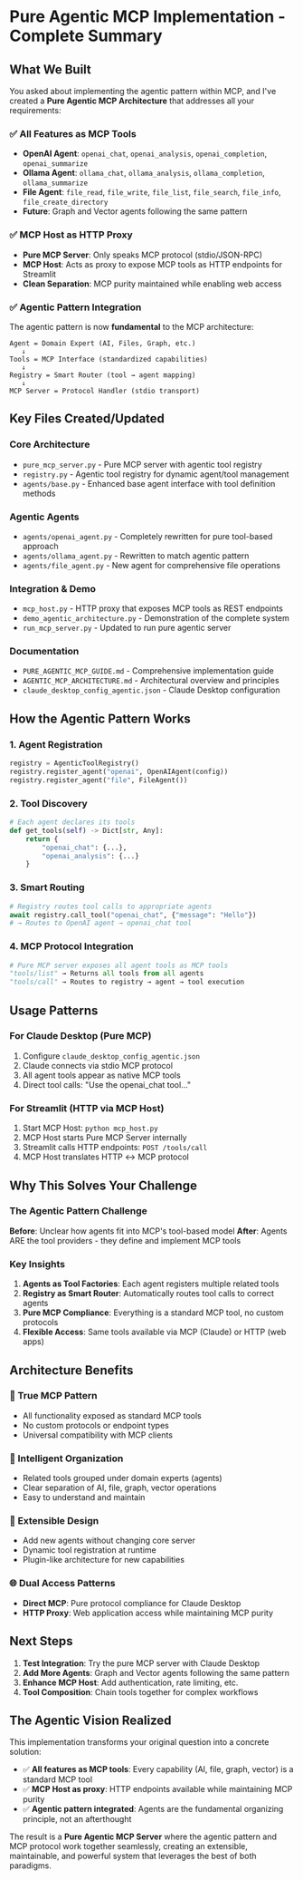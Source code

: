 # Pure Agentic MCP Implementation - Complete Summary

## What We Built

You asked about implementing the agentic pattern within MCP, and I've created a **Pure Agentic MCP Architecture** that addresses all your requirements:

### ✅ All Features as MCP Tools
- **OpenAI Agent**: `openai_chat`, `openai_analysis`, `openai_completion`, `openai_summarize`
- **Ollama Agent**: `ollama_chat`, `ollama_analysis`, `ollama_completion`, `ollama_summarize` 
- **File Agent**: `file_read`, `file_write`, `file_list`, `file_search`, `file_info`, `file_create_directory`
- **Future**: Graph and Vector agents following the same pattern

### ✅ MCP Host as HTTP Proxy
- **Pure MCP Server**: Only speaks MCP protocol (stdio/JSON-RPC)
- **MCP Host**: Acts as proxy to expose MCP tools as HTTP endpoints for Streamlit
- **Clean Separation**: MCP purity maintained while enabling web access

### ✅ Agentic Pattern Integration
The agentic pattern is now **fundamental** to the MCP architecture:

```
Agent = Domain Expert (AI, Files, Graph, etc.)
   ↓
Tools = MCP Interface (standardized capabilities)
   ↓  
Registry = Smart Router (tool → agent mapping)
   ↓
MCP Server = Protocol Handler (stdio transport)
```

## Key Files Created/Updated

### Core Architecture
- `pure_mcp_server.py` - Pure MCP server with agentic tool registry
- `registry.py` - Agentic tool registry for dynamic agent/tool management
- `agents/base.py` - Enhanced base agent interface with tool definition methods

### Agentic Agents
- `agents/openai_agent.py` - Completely rewritten for pure tool-based approach
- `agents/ollama_agent.py` - Rewritten to match agentic pattern
- `agents/file_agent.py` - New agent for comprehensive file operations

### Integration & Demo
- `mcp_host.py` - HTTP proxy that exposes MCP tools as REST endpoints
- `demo_agentic_architecture.py` - Demonstration of the complete system
- `run_mcp_server.py` - Updated to run pure agentic server

### Documentation
- `PURE_AGENTIC_MCP_GUIDE.md` - Comprehensive implementation guide
- `AGENTIC_MCP_ARCHITECTURE.md` - Architectural overview and principles
- `claude_desktop_config_agentic.json` - Claude Desktop configuration

## How the Agentic Pattern Works

### 1. Agent Registration
```python
registry = AgenticToolRegistry()
registry.register_agent("openai", OpenAIAgent(config))
registry.register_agent("file", FileAgent())
```

### 2. Tool Discovery
```python
# Each agent declares its tools
def get_tools(self) -> Dict[str, Any]:
    return {
        "openai_chat": {...},
        "openai_analysis": {...}
    }
```

### 3. Smart Routing
```python
# Registry routes tool calls to appropriate agents
await registry.call_tool("openai_chat", {"message": "Hello"})
# → Routes to OpenAI agent → openai_chat tool
```

### 4. MCP Protocol Integration
```python
# Pure MCP server exposes all agent tools as MCP tools
"tools/list" → Returns all tools from all agents
"tools/call" → Routes to registry → agent → tool execution
```

## Usage Patterns

### For Claude Desktop (Pure MCP)
1. Configure `claude_desktop_config_agentic.json`
2. Claude connects via stdio MCP protocol
3. All agent tools appear as native MCP tools
4. Direct tool calls: "Use the openai_chat tool..."

### For Streamlit (HTTP via MCP Host)
1. Start MCP Host: `python mcp_host.py`  
2. MCP Host starts Pure MCP Server internally
3. Streamlit calls HTTP endpoints: `POST /tools/call`
4. MCP Host translates HTTP ↔ MCP protocol

## Why This Solves Your Challenge

### The Agentic Pattern Challenge
**Before**: Unclear how agents fit into MCP's tool-based model
**After**: Agents ARE the tool providers - they define and implement MCP tools

### Key Insights
1. **Agents as Tool Factories**: Each agent registers multiple related tools
2. **Registry as Smart Router**: Automatically routes tool calls to correct agents  
3. **Pure MCP Compliance**: Everything is a standard MCP tool, no custom protocols
4. **Flexible Access**: Same tools available via MCP (Claude) or HTTP (web apps)

## Architecture Benefits

### 🎯 True MCP Pattern
- All functionality exposed as standard MCP tools
- No custom protocols or endpoint types
- Universal compatibility with MCP clients

### 🧠 Intelligent Organization  
- Related tools grouped under domain experts (agents)
- Clear separation of AI, file, graph, vector operations
- Easy to understand and maintain

### 🔌 Extensible Design
- Add new agents without changing core server
- Dynamic tool registration at runtime
- Plugin-like architecture for new capabilities

### 🌐 Dual Access Patterns
- **Direct MCP**: Pure protocol compliance for Claude Desktop
- **HTTP Proxy**: Web application access while maintaining MCP purity

## Next Steps

1. **Test Integration**: Try the pure MCP server with Claude Desktop
2. **Add More Agents**: Graph and Vector agents following the same pattern
3. **Enhance MCP Host**: Add authentication, rate limiting, etc.
4. **Tool Composition**: Chain tools together for complex workflows

## The Agentic Vision Realized

This implementation transforms your original question into a concrete solution:

- ✅ **All features as MCP tools**: Every capability (AI, file, graph, vector) is a standard MCP tool
- ✅ **MCP Host as proxy**: HTTP endpoints available while maintaining MCP purity  
- ✅ **Agentic pattern integrated**: Agents are the fundamental organizing principle, not an afterthought

The result is a **Pure Agentic MCP Server** where the agentic pattern and MCP protocol work together seamlessly, creating an extensible, maintainable, and powerful system that leverages the best of both paradigms.
